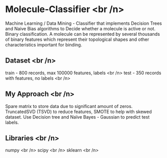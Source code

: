 # Molecule-Classifier <br /n>
Machine Learning / Data Mining - Classifier that implements Decision Trees and Naive Bias algorithms to Decide whether a molecule is 
active or not. Binary classification.  A molecule can be represented by several thousands of binary features which represent their topological shapes and other characteristics important for binding.

## Dataset <br /n>
train - 800 records, max 100000 features, labels <br /n>
test - 350 records with features, no labels <br /n>

## My Approach <br /n>
Spare matrix to store data due to significant amount of zeros. TruncatedSVD (TSVD) to reduce features, SMOTE to help with skewed dataset.
Use Decision tree and Naïve Bayes - Gaussian to predict test labels.

## Libraries <br /n>
numpy <br /n>
scipy <br /n>
sklearn <br /n>

